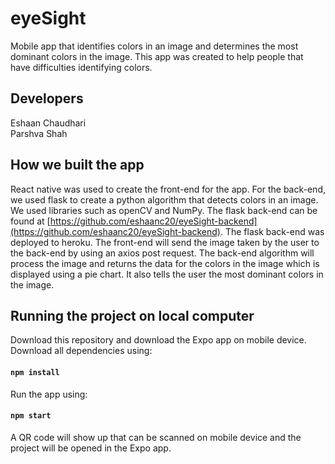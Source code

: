 # eyeSight

Mobile app that identifies colors in an image and determines the most dominant colors in the image. This app was created to help people that have difficulties identifying colors.

## Developers
Eshaan Chaudhari<br>
Parshva Shah

## How we built the app
React native was used to create the front-end for the app. For the back-end, we used flask to create a python algorithm that 
detects colors in an image. We used libraries such as openCV and NumPy. The flask back-end can be found 
at [https://github.com/eshaanc20/eyeSight-backend](https://github.com/eshaanc20/eyeSight-backend). The flask back-end
was deployed to heroku. The front-end will send the image taken by the user to the back-end by using an axios post request. 
The back-end algorithm will process the image and returns the data for the colors in the image which is
displayed using a pie chart. It also tells the user the most dominant colors in the image.

## Running the project on local computer
Download this repository and download the Expo app on mobile device. Download all dependencies using:

#### `npm install`

Run the app using:

#### `npm start`

A QR code will show up that can be scanned on mobile device and the project will be opened in the Expo app.


